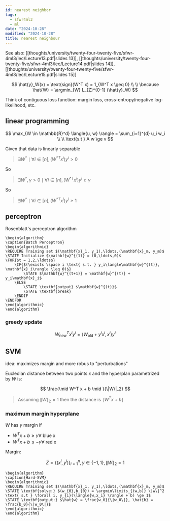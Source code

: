 ```yaml
---
id: nearest neighbor
tags:
  - sfwr4ml3
  - ml
date: "2024-10-28"
modified: "2024-10-28"
title: nearest neighbour
---
```


See also: [[thoughts/university/twenty-four-twenty-five/sfwr-4ml3/lec/Lecture13.pdf|slides 13]], [[thoughts/university/twenty-four-twenty-five/sfwr-4ml3/lec/Lecture14.pdf|slides 14]], [[thoughts/university/twenty-four-twenty-five/sfwr-4ml3/lec/Lecture15.pdf|slides 15]]

$$
\hat{y}_W(x) = \text{sign}(W^T x) = 1_{W^T x \geq 0}
\\
\\
\because \hat{W} = \argmin_{W} L_{Z}^{0-1} (\hat{y}_W)
$$

Think of contiguous loss function: margin loss, cross-entropy/negative log-likelihood, etc.

## linear programming

$$
\max_{W \in \mathbb{R}^d} \langle{u, w} \rangle = \sum_{i=1}^{d} u_i w_i
\\
\\
\text{s.t } A w \ge v
$$

Given that data is linearly separable

> $\exists W^{*} \mid \forall i \in [n], ({W^{*}}^T x^i)y^i > 0$

So

> $\exists W^{*}, \gamma > 0 \mid \forall i \in [n], ({W^{*}}^T x^i)y^i \ge \gamma$

So

> $\exists W^{*} \mid \forall i \in [n], ({W^{*}}^T x^i)y^i \ge 1$

## perceptron

Rosenblatt's perceptron algorithm

```pseudo
\begin{algorithm}
\caption{Batch Perceptron}
\begin{algorithmic}
\REQUIRE Training set $(\mathbf{x}_1, y_1),\ldots,(\mathbf{x}_m, y_m)$
\STATE Initialize $\mathbf{w}^{(1)} = (0,\ldots,0)$
\FOR{$t = 1,2,\ldots$}
    \IF{$(\exists \space i \text{ s.t. } y_i\langle\mathbf{w}^{(t)}, \mathbf{x}_i\rangle \leq 0)$}
        \STATE $\mathbf{w}^{(t+1)} = \mathbf{w}^{(t)} + y_i\mathbf{x}_i$
    \ELSE
        \STATE \textbf{output} $\mathbf{w}^{(t)}$
        \STATE \textbf{break}
    \ENDIF
\ENDFOR
\end{algorithmic}
\end{algorithm}
```

### greedy update

$$
W_{\text{new}}^T x^i y^i = \langle W_{\text{old}}+  y^i x^i, x^i \rangle y^i
$$

## SVM

idea: maximizes margin and more robus to "perturbations"


Eucledian distance between two points $x$ and the hyperplan parametrized by $W$ is:

$$
\frac{\mid W^T x + b \mid }{\|W\|_2}
$$

> Assuming $\| W \|_2=1$ then the distance is $\mid W^T x + b \mid$

### maximum margin hyperplane

$W$ has $\gamma$ margin if
- $W^T x + b \ge \gamma \forall \text{ blue x}$
- $W^T x +b \le - \gamma \forall \text{ red x}$

Margin:

$$
Z = \{(x^{i}, y^{i})\}_{i=1}^{n}, y \in \{-1, 1\}, \|W\|_2 = 1
$$

```pseudo
\begin{algorithm}
\caption{Hard-SVM}
\begin{algorithmic}
\REQUIRE Training set $(\mathbf{x}_1, y_1),\ldots,(\mathbf{x}_m, y_m)$
\STATE \textbf{solve:} $(w_{0},b_{0}) = \argmin\limits_{(w,b)} \|w\|^2 \text{ s.t } \forall i, y_{i}(\langle{w,x_i} \rangle + b) \ge 1$
\STATE \textbf{output:} $\hat{w} = \frac{w_0}{\|w_0\|}, \hat{b} = \frac{b_0}{\|w_0\|}$
\end{algorithmic}
\end{algorithm}
```
